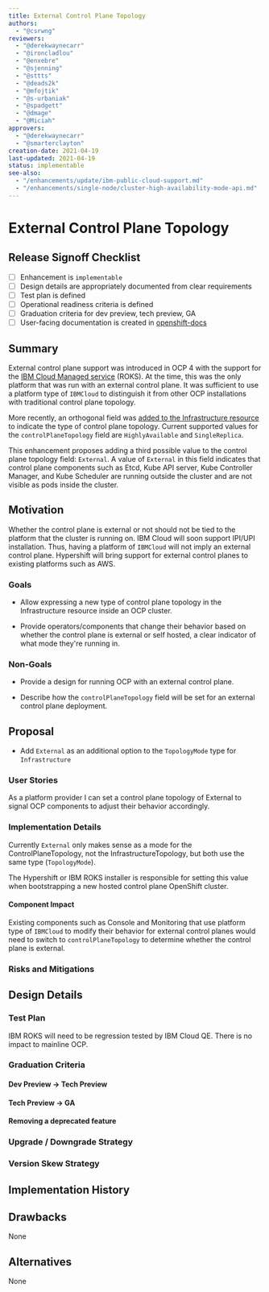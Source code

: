 ```yaml
---
title: External Control Plane Topology
authors:
  - "@csrwng"
reviewers:
  - "@derekwaynecarr"
  - "@ironcladlou"
  - "@enxebre"
  - "@sjenning"
  - "@sttts"
  - "@deads2k"
  - "@mfojtik"
  - "@s-urbaniak"
  - "@spadgett"
  - "@dmage"
  - "@Miciah"
approvers:
  - "@derekwaynecarr"
  - "@smarterclayton"
creation-date: 2021-04-19
last-updated: 2021-04-19
status: implementable
see-also:
  - "/enhancements/update/ibm-public-cloud-support.md"
  - "/enhancements/single-node/cluster-high-availability-mode-api.md"
---
```


# External Control Plane Topology

## Release Signoff Checklist

- [ ] Enhancement is `implementable`
- [ ] Design details are appropriately documented from clear requirements
- [ ] Test plan is defined
- [ ] Operational readiness criteria is defined
- [ ] Graduation criteria for dev preview, tech preview, GA
- [ ] User-facing documentation is created in [openshift-docs](https://github.com/openshift/openshift-docs/)

## Summary

External control plane support was introduced in OCP 4 with the support
for the [IBM Cloud Managed service](https://github.com/openshift/enhancements/blob/master/enhancements/update/ibm-public-cloud-support.md) (ROKS). At the time, this was the only platform that
was run with an external control plane. It was sufficient to use a platform type of
`IBMCloud` to distinguish it from other OCP installations with traditional
control plane topology.

More recently, an orthogonal field was [added to the Infrastructure resource](https://github.com/openshift/enhancements/blob/master/enhancements/single-node/cluster-high-availability-mode-api.md) to indicate
the type of control plane topology. Current supported values for the `controlPlaneTopology` field
are `HighlyAvailable` and `SingleReplica`.

This enhancement proposes adding a third possible value to the control plane topology
field: `External`. A value of `External` in this field indicates that control plane components
such as Etcd, Kube API server, Kube Controller Manager, and Kube Scheduler are running outside
the cluster and are not visible as pods inside the cluster.

## Motivation

Whether the control plane is external or not should not be tied to the platform that the cluster
is running on. IBM Cloud will soon support IPI/UPI installation. Thus, having a platform of `IBMCloud`
will not imply an external control plane. Hypershift will bring support for external control planes
to existing platforms such as AWS.

### Goals

- Allow expressing a new type of control plane topology in the Infrastructure resource inside an
  OCP cluster.

- Provide operators/components that change their behavior based on whether the control plane is external or
  self hosted, a clear indicator of what mode they're running in.

### Non-Goals

- Provide a design for running OCP with an external control plane.

- Describe how the `controlPlaneTopology` field will be set for an external control plane deployment.

## Proposal

- Add `External` as an additional option to the `TopologyMode` type for `Infrastructure`

### User Stories

As a platform provider I can set a control plane topology of External to signal OCP components to adjust their
behavior accordingly.


### Implementation Details

Currently `External` only makes sense as a mode for the ControlPlaneTopology, not the InfrastructureTopology, but
both use the same type (`TopologyMode`).

The Hypershift or IBM ROKS installer is responsible for setting this value when bootstrapping a new hosted control
plane OpenShift cluster.

#### Component Impact

Existing components such as Console and Monitoring that use platform type of `IBMCloud` to modify their behavior
for external control planes would need to switch to `controlPlaneTopology` to determine whether the control plane
is external.

### Risks and Mitigations


## Design Details

### Test Plan

IBM ROKS will need to be regression tested by IBM Cloud QE. There is no impact to mainline OCP.

### Graduation Criteria
#### Dev Preview -> Tech Preview
#### Tech Preview -> GA
#### Removing a deprecated feature
### Upgrade / Downgrade Strategy
### Version Skew Strategy

## Implementation History

## Drawbacks

None

## Alternatives

None
